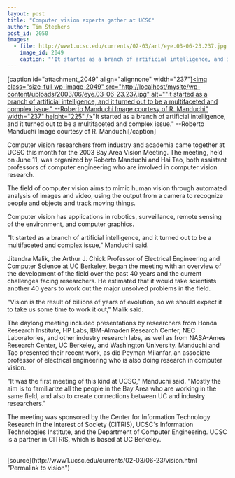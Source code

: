 ```yaml
---
layout: post
title: "Computer vision experts gather at UCSC"
author: Tim Stephens
post_id: 2050
images:
  - file: http://www1.ucsc.edu/currents/02-03/art/eye.03-06-23.237.jpg
    image_id: 2049
    caption: "'It started as a branch of artificial intelligence, and it turned out to be a multifaceted and complex issue.' --Roberto Manduchi Image courtesy of R. Manduchi"
---
```


[caption id="attachment_2049" align="alignnone" width="237"]<a href="http://localhost/mysite/wp-content/uploads/2003/06/eye.03-06-23.237.jpg"><img class="size-full wp-image-2049" src="http://localhost/mysite/wp-content/uploads/2003/06/eye.03-06-23.237.jpg" alt=""It started as a branch of artificial intelligence, and it turned out to be a multifaceted and complex issue." --Roberto Manduchi Image courtesy of R. Manduchi" width="237" height="225" /></a>"It started as a branch of artificial intelligence, and it turned out to be a multifaceted and complex issue." --Roberto Manduchi Image courtesy of R. Manduchi[/caption]
<p>
  Computer vision researchers from industry and academia came together at UCSC this month for the 2003 Bay Area Vision Meeting. The meeting, held on June 11, was organized by Roberto Manduchi and Hai Tao, both assistant professors of computer engineering who are involved in computer vision research.
</p>
<p>
  The field of computer vision aims to mimic human vision through automated analysis of images and video, using the output from a camera to recognize people and objects and track moving things.
</p>
<p>
  Computer vision has applications in robotics, surveillance, remote sensing of the environment, and computer graphics.<br>
</p>
<p>
  "It started as a branch of artificial intelligence, and it turned out to be a multifaceted and complex issue," Manduchi said.<br>
</p>
<p>
  Jitendra Malik, the Arthur J. Chick Professor of Electrical Engineering and Computer Science at UC Berkeley, began the meeting with an overview of the development of the field over the past 40 years and the current challenges facing researchers. He estimated that it would take scientists another 40 years to work out the major unsolved problems in the field.<br>
</p>
<p>
  "Vision is the result of billions of years of evolution, so we should expect it to take us some time to work it out," Malik said.<br>
</p>
<p>
  The daylong meeting included presentations by researchers from Honda Research Institute, HP Labs, IBM-Almaden Research Center, NEC Laboratories, and other industry research labs, as well as from NASA-Ames Research Center, UC Berkeley, and Washington University. Manduchi and Tao presented their recent work, as did Peyman Milanfar, an associate professor of electrical engineering who is also doing research in computer vision.<br>
</p>
<p>
  "It was the first meeting of this kind at UCSC," Manduchi said. "Mostly the aim is to familiarize all the people in the Bay Area who are working in the same field, and also to create connections between UC and industry researchers."
</p>
<p>
  The meeting was sponsored by the Center for Information Technology Research in the Interest of Society (CITRIS), UCSC's Information Technologies Institute, and the Department of Computer Engineering. UCSC is a partner in CITRIS, which is based at UC Berkeley.<br>
  <br>
</p>
[source](http://www1.ucsc.edu/currents/02-03/06-23/vision.html "Permalink to vision")
